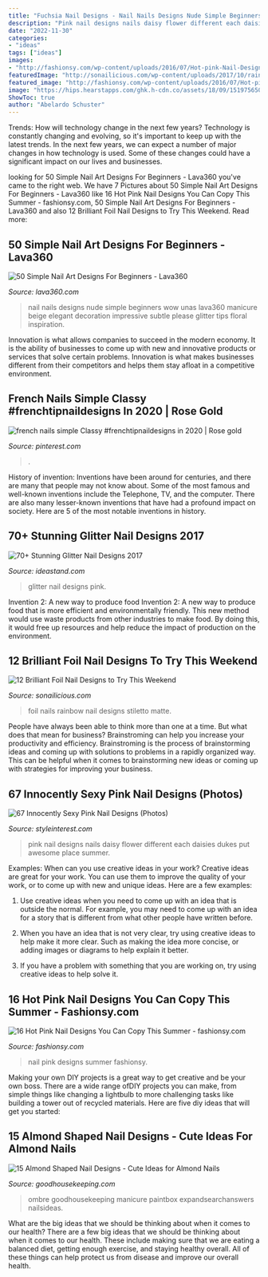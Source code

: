 ```yaml
---
title: "Fuchsia Nail Designs - Nail Nails Designs Nude Simple Beginners Wow Unas Lava360 Manicure Beige Elegant Decoration Impressive Subtle Please Glitter Tips Floral Inspiration"
description: "Pink nail designs nails daisy flower different each daisies dukes put awesome place summer"
date: "2022-11-30"
categories:
- "ideas"
tags: ["ideas"]
images:
- "http://fashionsy.com/wp-content/uploads/2016/07/Hot-pink-Nail-Designs.jpg"
featuredImage: "http://sonailicious.com/wp-content/uploads/2017/10/rainbow-foil-nails.jpg"
featured_image: "http://fashionsy.com/wp-content/uploads/2016/07/Hot-pink-Nail-Designs.jpg"
image: "https://hips.hearstapps.com/ghk.h-cdn.co/assets/18/09/1519756504-almond-nails-gallery-marble.jpg?crop=1.0xw:1xh;center,top&amp;resize=768:*"
ShowToc: true
author: "Abelardo Schuster"
---
```



Trends: How will technology change in the next few years?
Technology is constantly changing and evolving, so it's important to keep up with the latest trends. In the next few years, we can expect a number of major changes in how technology is used. Some of these changes could have a significant impact on our lives and businesses.

	

		
looking for 50 Simple Nail Art Designs For Beginners - Lava360 you've came to the right web. We have 7 Pictures about 50 Simple Nail Art Designs For Beginners - Lava360 like 16 Hot Pink Nail Designs You Can Copy This Summer - fashionsy.com, 50 Simple Nail Art Designs For Beginners - Lava360 and also 12 Brilliant Foil Nail Designs to Try This Weekend. Read more:
		
    
## 50 Simple Nail Art Designs For Beginners - Lava360

<img loading=lazy src="http://lava360.com/wp-content/uploads/2016/01/simple-nail-art-designs-29.jpg" onerror="this.onerror=null;this.src='https://tse2.mm.bing.net/th?id=OIP.IFmc7YUOyb8UYnkChpE1xQHaKh&amp;pid=15.1';" alt="50 Simple Nail Art Designs For Beginners - Lava360">

_Source: lava360.com_

>nail nails designs nude simple beginners wow unas lava360 manicure beige elegant decoration impressive subtle please glitter tips floral inspiration. 

	

Innovation is what allows companies to succeed in the modern economy. It is the ability of businesses to come up with new and innovative products or services that solve certain problems. Innovation is what makes businesses different from their competitors and helps them stay afloat in a competitive environment.

    
## French Nails Simple Classy #frenchtipnaildesigns In 2020 | Rose Gold

<img loading=lazy src="https://i.pinimg.com/736x/79/56/59/795659f99ff72efe13e056ddf34dec9f.jpg" onerror="this.onerror=null;this.src='https://tse2.mm.bing.net/th?id=OIP.VU_qtc0dUFz38U7o0x2fNwHaQJ&amp;pid=15.1';" alt="french nails simple Classy #frenchtipnaildesigns in 2020 | Rose gold">

_Source: pinterest.com_

>. 

	

History of invention:
Inventions have been around for centuries, and there are many that people may not know about. Some of the most famous and well-known inventions include the Telephone, TV, and the computer. There are also many lesser-known inventions that have had a profound impact on society. Here are 5 of the most notable inventions in history.

    
## 70+ Stunning Glitter Nail Designs 2017

<img loading=lazy src="https://ideastand.com/wp-content/uploads/2016/01/glitter-nail-designs/62-glitter-nail-art-designs.jpg" onerror="this.onerror=null;this.src='https://tse4.mm.bing.net/th?id=OIP.7xAxWtK3cbUH8fHwYVpS_AHaHa&amp;pid=15.1';" alt="70+ Stunning Glitter Nail Designs 2017">

_Source: ideastand.com_

>glitter nail designs pink. 

	

Invention 2: A new way to produce food
Invention 2: A new way to produce food that is more efficient and environmentally friendly. This new method would use waste products from other industries to make food. By doing this, it would free up resources and help reduce the impact of production on the environment.

    
## 12 Brilliant Foil Nail Designs To Try This Weekend

<img loading=lazy src="http://sonailicious.com/wp-content/uploads/2017/10/rainbow-foil-nails.jpg" onerror="this.onerror=null;this.src='https://tse4.mm.bing.net/th?id=OIP._6oJqMM9Z9TM4lEpAVG08gHaHa&amp;pid=15.1';" alt="12 Brilliant Foil Nail Designs to Try This Weekend">

_Source: sonailicious.com_

>foil nails rainbow nail designs stiletto matte. 

	

People have always been able to think more than one at a time. But what does that mean for business? Brainstroming can help you increase your productivity and efficiency. Brainstroming is the process of brainstorming ideas and coming up with solutions to problems in a rapidly organized way. This can be helpful when it comes to brainstorming new ideas or coming up with strategies for improving your business.

    
## 67 Innocently Sexy Pink Nail Designs (Photos)

<img loading=lazy src="http://www.styleinterest.com/wp-content/uploads/2016/02/57020216-pink-nail-designs.jpg" onerror="this.onerror=null;this.src='https://tse2.mm.bing.net/th?id=OIP.UbBSb232nMvtqqhlWKl-QAHaKK&amp;pid=15.1';" alt="67 Innocently Sexy Pink Nail Designs (Photos)">

_Source: styleinterest.com_

>pink nail designs nails daisy flower different each daisies dukes put awesome place summer. 

	

Examples: When can you use creative ideas in your work?
Creative ideas are great for your work. You can use them to improve the quality of your work, or to come up with new and unique ideas. Here are a few examples:
1. Use creative ideas when you need to come up with an idea that is outside the normal. For example, you may need to come up with an idea for a story that is different from what other people have written before.

2. When you have an idea that is not very clear, try using creative ideas to help make it more clear. Such as making the idea more concise, or adding images or diagrams to help explain it better.

3. If you have a problem with something that you are working on, try using creative ideas to help solve it.

    
## 16 Hot Pink Nail Designs You Can Copy This Summer - Fashionsy.com

<img loading=lazy src="http://fashionsy.com/wp-content/uploads/2016/07/Hot-pink-Nail-Designs.jpg" onerror="this.onerror=null;this.src='https://tse1.mm.bing.net/th?id=OIP.7P1JyyfL2ldDpuHEyizYmAHaD3&amp;pid=15.1';" alt="16 Hot Pink Nail Designs You Can Copy This Summer - fashionsy.com">

_Source: fashionsy.com_

>nail pink designs summer fashionsy. 

	

Making your own DIY projects is a great way to get creative and be your own boss. There are a wide range ofDIY projects you can make, from simple things like changing a lightbulb to more challenging tasks like building a tower out of recycled materials. Here are five diy ideas that will get you started: 

    
## 15 Almond Shaped Nail Designs - Cute Ideas For Almond Nails

<img loading=lazy src="https://hips.hearstapps.com/ghk.h-cdn.co/assets/18/09/1519756504-almond-nails-gallery-marble.jpg?crop=1.0xw:1xh;center,top&amp;resize=768:*" onerror="this.onerror=null;this.src='https://tse2.mm.bing.net/th?id=OIP.qCtKaSd4TuK8j8IndvpkIgHaLH&amp;pid=15.1';" alt="15 Almond Shaped Nail Designs - Cute Ideas for Almond Nails">

_Source: goodhousekeeping.com_

>ombre goodhousekeeping manicure paintbox expandsearchanswers nailsideas. 

	

What are the big ideas that we should be thinking about when it comes to our health?
There are a few big ideas that we should be thinking about when it comes to our health. These include making sure that we are eating a balanced diet, getting enough exercise, and staying healthy overall. All of these things can help protect us from disease and improve our overall health.


